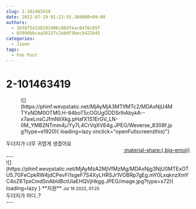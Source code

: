 ```yaml
---
slug: 2-101463419
date: 2022-07-19 01:23:55.308000+09:00
authors:
  - 1038754158203d06c004f4ac8476c05f
  - 6599dbbcaa26237c2ab0f3becb421b45
categories:
  - Jiwon
tags:
  - Fan Post
---
```


# 2-101463419

<div class="post-container" markdown="1">
<div class="content-container md-sidebar__scrollwrap" markdown="1">


<figure markdown="1">
![](https://phinf.wevpstatic.net/MjAyMjA3MTlfMTc2/MDAxNjU4MTYxNDM0OTM0.H-84boT5cOGUgGDDSrlhAbykA--x7awLnsCJfmNIiXkg.pHafX1S1ErGV_LN-0M_YMB2NTmm4jJYy7L4CrVqXV64g.JPEG/Weverse_8308f.jpg?type=e1920){ loading=lazy onclick="openFullscreen(this)"}
</figure>
두더지가 너무 귀엽게 생겼어요

</div>
</div>

<div style="text-align: right;" markdown="1">
<a href="https://weverse.io/fromis9/fanpost/2-101463419" style="text-align: right;">:material-share:{.big-emoji}</a>
</div>
---

<div class="comments-container md-sidebar__scrollwrap" markdown="1">
<div class="comment" markdown="1">
<div class='id-container' markdown="1">
![](https://phinf.wevpstatic.net/MjAyMzA2MjVfMzMg/MDAxNjg3NjU0MTExOTU5.7GFeCpkRW4jdCPevFi1sgeF7S4XyLHRSJr1VOBRp7gEg.mY0LxqknzXmYC4oZ6TpxCmdSnAbldBctUiaEHQVjHkgg.JPEG/image.jpg?type=s72){ loading=lazy }
**<span class="artist">지원</span>** <small>Jul 19 2022, 01:25</small><br>
</div>
<div class='comment-body' markdown="1">
두더지가 어디..?
</div>
</div>
</div>
---
